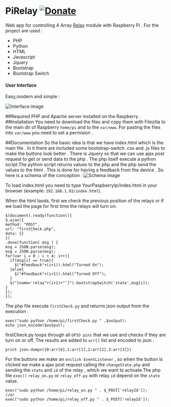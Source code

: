 # PiRelay   [![Donate](https://img.shields.io/badge/Donate-PayPal-green.svg)](https://www.paypal.com/cgi-bin/webscr?cmd=_s-xclick&hosted_button_id=Z5J7ZSXG5XC8Q)

Web app for controlling 4 Array [Relay](https://github.com/kasadawa/PiRelay/blob/master/4_array_relay.jpg) module with Raspberry Pi .
For the project are used : 
- PHP
- Python
- HTML 
- Javascript
- Jquery
- Bootstrap 
- Bootstrap Switch 



#### User Interface 
Easy,modern and simple : 

![Interface image](https://github.com/kasadawa/PiRelay/blob/master/interface.JPG)


##Required 
PHP and Apache server installed  on the Raspberry . 
##Installation
You need to download the files and copy them with Filezilla to the main dir of Raspberry `home/pi` and to the `var/www`.
For pasting the files into `var/www` you need to set a permision . 

##Documentation 
So the basic idea is that we have index.html which is the main file . In it there are included some bootstrap-switch .css and .js files to make the buttons look better .
There is Jquery so that we can use ajax post request to get or send data to the php . The php itself execute a python script.The python
script returns values to the php and the php send the values to the html . This is done for having a feedback from the device . So here is 
a schema of the conception : 
![Schema image](https://github.com/kasadawa/PiRelay/blob/master/basic.jpg)

To load  index.html you need to type  YourPaspberryIp/index.html in your browser (example: `192.168.1.93/index.html`).

When the html laods, first we check the previous position of the relays or if we load the page for first time the relays will turn on:
  ````    
$(document).ready(function(){
$.ajax({
  method: "POST",
  url: "firstCheck.php",
  data: {}
})
.done(function( msg ) {
  msg = JSON.parse(msg);
  msg = JSON.parse(msg);
  for(var i = 0 ; i < 4; i++){
    if(msg[i] == true){
      $("#feedback"+(i+1)).html("Turned On");
    }else{
      $("#feedback"+(i+1)).html("Turned Off");
    }
    $("[name='relay"+(i+1)+"']").bootstrapSwitch('state',msg[i]);
  } 
});
});
  ````

The php file execute `firstCheck.py` and returns json output from the execution .
````
exec("sudo python /home/pi/firstCheck.py " ,$output);
echo json_encode($output); 
````  
firstCheck.py loops through all `GPIO pins` that we use and checks if they are turn on or off. The results are added to `arr[]` list and 
encoded to json :
````
print json.dumps({0:arr[0],1:arr[1],2:arr[2],3:arr[3]})
```` 
  
For the buttons we make an `onclick EventListener` , so when the button is clicked we make a ajax post request calling the `changeState.php` 
and sending the `state` and `id` of the relay , which we want to activate.The php file `exec()`  `relay_on.py` or `relay_off.py` with  relay `id`  depend on the `state` value.
````
exec("sudo python /home/pi/relay_on.py " . $_POST['relayId']);
//or
exec("sudo python /home/pi/relay_off.py " . $_POST['relayId']);
````
